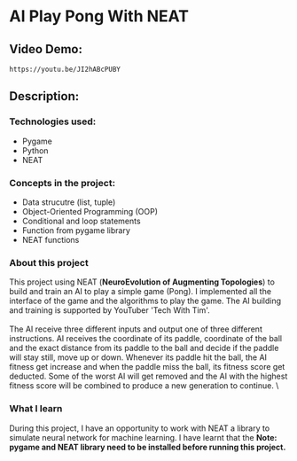 # **AI Play Pong With NEAT**

## **Video Demo:**
`https://youtu.be/JI2hABcPUBY`

## **Description:**

### Technologies used:

- Pygame
- Python
- NEAT

### Concepts in the project:

- Data strucutre (list, tuple)
- Object-Oriented Programming (OOP)
- Conditional and loop statements
- Function from pygame library
- NEAT functions

### About this project
This project using NEAT (**NeuroEvolution of Augmenting Topologies**) to build and train an AI to play a simple game (Pong). I implemented all the interface of the game and the algorithms to play the game. The AI building and training is supported by YouTuber 'Tech With Tim'.
\
\
The AI receive three different inputs and output one of three different instructions. AI receives the coordinate of its paddle, coordinate of the ball and the exact distance from its paddle to the ball and decide if the paddle will stay still, move up or down. Whenever its paddle hit the ball, the AI fitness get increase and when the paddle miss the ball, its fitness score get deducted. Some of the worst AI will get removed and the AI with the highest fitness score will be combined to produce a new generation to continue.
\
### What I learn
During this project, I have an opportunity to work with NEAT a library to simulate neural network for machine learning. I have learnt that the 
**Note: pygame and NEAT library need to be installed before running this project.**
